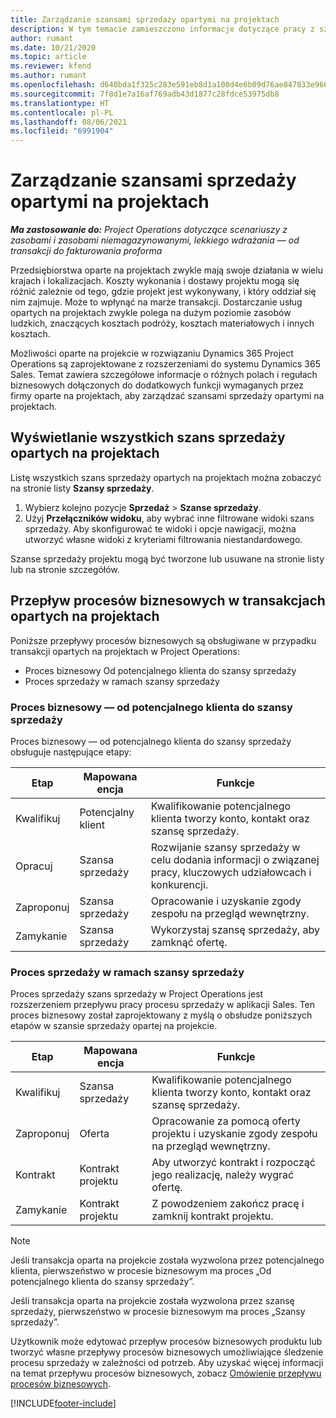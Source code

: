 ```yaml
---
title: Zarządzanie szansami sprzedaży opartymi na projektach
description: W tym temacie zamieszczono informacje dotyczące pracy z szansami sprzedaży związanymi z projektami.
author: rumant
ms.date: 10/21/2020
ms.topic: article
ms.reviewer: kfend
ms.author: rumant
ms.openlocfilehash: d640bda1f325c283e591eb8d1a100d4e6b09d76ae847833e9664c3631eabd154
ms.sourcegitcommit: 7f8d1e7a16af769adb43d1877c28fdce53975db8
ms.translationtype: HT
ms.contentlocale: pl-PL
ms.lasthandoff: 08/06/2021
ms.locfileid: "6991904"
---
```

# <a name="manage-project-based-opportunities"></a>Zarządzanie szansami sprzedaży opartymi na projektach

_**Ma zastosowanie do:** Project Operations dotyczące scenariuszy z zasobami i zasobami niemagazynowanymi, lekkiego wdrażania — od transakcji do fakturowania proforma_

Przedsiębiorstwa oparte na projektach zwykle mają swoje działania w wielu krajach i lokalizacjach. Koszty wykonania i dostawy projektu mogą się różnić zależnie od tego, gdzie projekt jest wykonywany, i który oddział się nim zajmuje. Może to wpłynąć na marże transakcji. Dostarczanie usług opartych na projektach zwykle polega na dużym poziomie zasobów ludzkich, znaczących kosztach podróży, kosztach materiałowych i innych kosztach.

Możliwości oparte na projekcie w rozwiązaniu Dynamics 365 Project Operations są zaprojektowane z rozszerzeniami do systemu Dynamics 365 Sales. Temat zawiera szczegółowe informacje o różnych polach i regułach biznesowych dołączonych do dodatkowych funkcji wymaganych przez firmy oparte na projektach, aby zarządzać szansami sprzedaży opartymi na projektach.

## <a name="view-all-project-based-opportunities"></a>Wyświetlanie wszystkich szans sprzedaży opartych na projektach

Listę wszystkich szans sprzedaży opartych na projektach można zobaczyć na stronie listy **Szansy sprzedaży**. 

1. Wybierz kolejno pozycje **Sprzedaż** > **Szanse sprzedaży**.
2. Użyj **Przełączników widoku**, aby wybrać inne filtrowane widoki szans sprzedaży. Aby skonfigurować te widoki i opcje nawigacji, można utworzyć własne widoki z kryteriami filtrowania niestandardowego.

Szanse sprzedaży projektu mogą być tworzone lub usuwane na stronie listy lub na stronie szczegółów.

## <a name="business-process-flow-for-project-based-deals"></a>Przepływ procesów biznesowych w transakcjach opartych na projektach

Poniższe przepływy procesów biznesowych są obsługiwane w przypadku transakcji opartych na projektach w Project Operations:

- Proces biznesowy Od potencjalnego klienta do szansy sprzedaży
- Proces sprzedaży w ramach szansy sprzedaży

### <a name="lead-to-opportunity-business-process"></a>Proces biznesowy — od potencjalnego klienta do szansy sprzedaży 
Proces biznesowy — od potencjalnego klienta do szansy sprzedaży obsługuje następujące etapy:

| Etap | Mapowana encja | Funkcje |
| --- | --- | --- |
| Kwalifikuj | Potencjalny klient | Kwalifikowanie potencjalnego klienta tworzy konto, kontakt oraz szansę sprzedaży. |
| Opracuj | Szansa sprzedaży | Rozwijanie szansy sprzedaży w celu dodania informacji o związanej pracy, kluczowych udziałowcach i konkurencji. |
| Zaproponuj | Szansa sprzedaży | Opracowanie i uzyskanie zgody zespołu na przegląd wewnętrzny. |
| Zamykanie | Szansa sprzedaży | Wykorzystaj szansę sprzedaży, aby zamknąć ofertę. |

### <a name="opportunity-sales-process"></a>Proces sprzedaży w ramach szansy sprzedaży
Proces sprzedaży szans sprzedaży w Project Operations jest rozszerzeniem przepływu pracy procesu sprzedaży w aplikacji Sales. Ten proces biznesowy został zaprojektowany z myślą o obsłudze poniższych etapów w szansie sprzedaży opartej na projekcie.

| Etap | Mapowana encja | Funkcje |
| --- | --- | --- |
| Kwalifikuj | Szansa sprzedaży | Kwalifikowanie potencjalnego klienta tworzy konto, kontakt oraz szansę sprzedaży. |
| Zaproponuj | Oferta | Opracowanie za pomocą oferty projektu i uzyskanie zgody zespołu na przegląd wewnętrzny. |
| Kontrakt | Kontrakt projektu | Aby utworzyć kontrakt i rozpocząć jego realizację, należy wygrać ofertę. |
| Zamykanie | Kontrakt projektu | Z powodzeniem zakończ pracę i zamknij kontrakt projektu. |

> [!NOTE]
> Jeśli transakcja oparta na projekcie została wyzwolona przez potencjalnego klienta, pierwszeństwo w procesie biznesowym ma proces „Od potencjalnego klienta do szansy sprzedaży”.
>
> Jeśli transakcja oparta na projekcie została wyzwolona przez szansę sprzedaży, pierwszeństwo w procesie biznesowym ma proces „Szansy sprzedaży”.

Użytkownik może edytować przepływ procesów biznesowych produktu lub tworzyć własne przepływy procesów biznesowych umożliwiające śledzenie procesu sprzedaży w zależności od potrzeb. Aby uzyskać więcej informacji na temat przepływu procesów biznesowych, zobacz [Omówienie przepływu procesów biznesowych](/dynamics365/customerengagement/on-premises/customize/business-process-flows-overview).


[!INCLUDE[footer-include](../includes/footer-banner.md)]